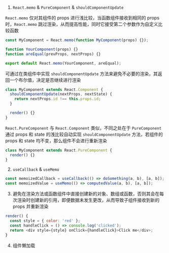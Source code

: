 1. `React.memo` & `PureComponent` & `shouldComponentUpdate`

`React.memo` 仅对其组件的 props 进行浅比较，当函数组件接收到相同的 props 时，`React.memo` 跳过渲染，从而提高性能，同时它接受第二个参数作为自定义比较函数

```JavaScript
const MyComponent = React.memo(function MyComponent(props) {});

function YourComponent(props) {}
function areEqual(prevProps, nextProps) {}

export default React.memo(YourComponent, areEqual);
```

可通过在类组件中实现 `shouldComponentUpdate` 方法来避免不必要的渲染，其返回一个布尔值，决定是否继续进行渲染

```jsx
class MyComponent extends React.Component {
  shouldComponentUpdate(nextProps, nextState) {
    return nextProps.id !== this.props.id;
  }

  render() {}
}
```

`React.PureComponent` 与 `React.Component` 类似，不同之处在于 `PureComponent` 通过 props 和 state 的浅比较自动实现 `shouldComponentUpdate` 方法，若组件的 props 和 state 均不变，那么组件不会进行重新渲染

```JavaScript
class MyComponent extends React.PureComponent {
  render() {}
}
```

2. `useCallback` & `useMemo`

```JavaScript
const memoizedCallback = useCallback(() => doSomething(a, b), [a, b]);
const memoizedValue = useMemo(() => computedValue(a, b), [a, b]);
```

3. 避免在渲染方法或函数组件中直接创建新的对象、数组或函数，否则其会在每次渲染时创建新的引用，即便数据未发生更改，从而导致子组件接收到新的 props 并重新渲染

```JavaScript
render() {
  const style = { color: 'red' };
  const handleClick = () => console.log('clicked');
  return <div style={style} onClick={handleClick}>Click me</div>;
}
```

4. 组件懒加载

